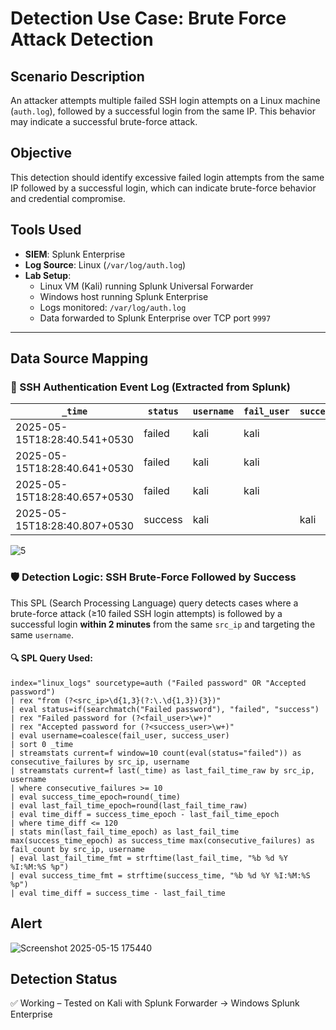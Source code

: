 # Detection Use Case: Brute Force Attack Detection

## Scenario Description
An attacker attempts multiple failed SSH login attempts on a Linux machine (`auth.log`), followed by a successful login from the same IP. This behavior may indicate a successful brute-force attack.

## Objective
This detection should identify excessive failed login attempts from the same IP followed by a successful login, which can indicate brute-force behavior and credential compromise.

## Tools Used
- **SIEM**: Splunk Enterprise
- **Log Source**: Linux (`/var/log/auth.log`)
- **Lab Setup**: 
  - Linux VM (Kali) running Splunk Universal Forwarder
  - Windows host running Splunk Enterprise
  - Logs monitored: `/var/log/auth.log`
  - Data forwarded to Splunk Enterprise over TCP port `9997`

---

##  Data Source Mapping

### 🔐 SSH Authentication Event Log (Extracted from Splunk)

| `_time`                       | `status` | `username` | `fail_user` | `success_user` | `src_ip`     | `host` | `index`     | `source`              | `sourcetype` | `splunk_server` | `consecutive_failures` | `last_fail_time_epoch` | `success_time_epoch` |
|------------------------------|----------|------------|-------------|----------------|--------------|--------|-------------|------------------------|--------------|------------------|------------------------|------------------------|----------------------|
| 2025-05-15T18:28:40.541+0530 | failed   | kali       | kali        |                | 192.168.1.7  | kali   | linux_logs | /var/log/auth.log      | auth         | KANHA           | 10                     | 1747313920             | 1747313921           |
| 2025-05-15T18:28:40.641+0530 | failed   | kali       | kali        |                | 192.168.1.7  | kali   | linux_logs | /var/log/auth.log      | auth         | KANHA           | 10                     | 1747313921             | 1747313921           |
| 2025-05-15T18:28:40.657+0530 | failed   | kali       | kali        |                | 192.168.1.7  | kali   | linux_logs | /var/log/auth.log      | auth         | KANHA           | 10                     | 1747313921             | 1747313921           |
| 2025-05-15T18:28:40.807+0530 | success  | kali       |             | kali           | 192.168.1.7  | kali   | linux_logs | /var/log/auth.log      | auth         | KANHA           | 10                     | 1747313921             | 1747313921           |

![5](https://github.com/user-attachments/assets/6fa1a041-4a2c-4fe8-8693-2f61b066a3a8)

### 🛡️ Detection Logic: SSH Brute-Force Followed by Success

This SPL (Search Processing Language) query detects cases where a brute-force attack (≥10 failed SSH login attempts) is followed by a successful login **within 2 minutes** from the same `src_ip` and targeting the same `username`.

#### 🔍 SPL Query Used:

```spl
index="linux_logs" sourcetype=auth ("Failed password" OR "Accepted password")
| rex "from (?<src_ip>\d{1,3}(?:\.\d{1,3}){3})"
| eval status=if(searchmatch("Failed password"), "failed", "success")
| rex "Failed password for (?<fail_user>\w+)"
| rex "Accepted password for (?<success_user>\w+)"
| eval username=coalesce(fail_user, success_user)
| sort 0 _time
| streamstats current=f window=10 count(eval(status="failed")) as consecutive_failures by src_ip, username
| streamstats current=f last(_time) as last_fail_time_raw by src_ip, username
| where consecutive_failures >= 10 
| eval success_time_epoch=round(_time)
| eval last_fail_time_epoch=round(last_fail_time_raw)
| eval time_diff = success_time_epoch - last_fail_time_epoch
| where time_diff <= 120
| stats min(last_fail_time_epoch) as last_fail_time max(success_time_epoch) as success_time max(consecutive_failures) as fail_count by src_ip, username
| eval last_fail_time_fmt = strftime(last_fail_time, "%b %d %Y %I:%M:%S %p")
| eval success_time_fmt = strftime(success_time, "%b %d %Y %I:%M:%S %p")
| eval time_diff = success_time - last_fail_time
```
## Alert

![Screenshot 2025-05-15 175440](https://github.com/user-attachments/assets/0303d87c-131c-448e-bb91-68d2b56f8ba6)

## Detection Status
✅ Working – Tested on Kali with Splunk Forwarder → Windows Splunk Enterprise
